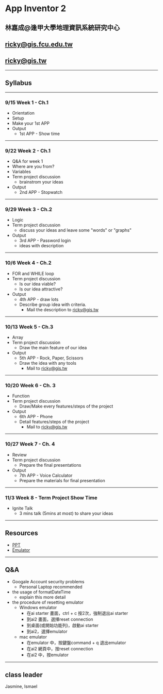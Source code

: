 # App Inventor 2

## 林嘉成@逢甲大學地理資訊系統研究中心
## ricky@gis.fcu.edu.tw
## ricky@gis.tw

---

## Syllabus

---
### 9/15 Week 1 - Ch.1

  - Orientation
  - Setup
  - Make your 1st APP
  - Output
    - 1st APP - Show time

---
### 9/22 Week 2 - Ch.1

  - Q&A for week 1 
  - Where are you from?
  - Variables
  - Term project discussion
    - brainstrom your ideas
  - Output
    - 2nd APP - Stopwatch
---
### 9/29 Week 3 - Ch.2

  - Logic
  - Term project discussion
    - discuss your ideas and leave some "words" or "graphs"
  - Output
    - 3rd APP - Password login
    - ideas with description

---
### 10/6 Week 4 - Ch.2

  - FOR and WHILE loop
  - Term project discussion
    - Is our idea viable?
    - Is our idea attractive?
  - Output
    - 4th APP - draw lots
    - Describe group idea with criteria.
      - Mail the description to ricky@gis.tw

---
### 10/13 Week 5 - Ch.3

  - Array
  - Term project discussion
    - Draw the main feature of our idea
  - Output
    - 5th APP - Rock, Paper, Scissors
    - Draw the idea with any tools
      - Mail to ricky@gis.tw

--- 

### 10/20 Week 6 - Ch. 3

  - Function
  - Term project discussion
    - Draw/Make every features/steps of the project
  - Output
    - 6th APP - Phone
    - Detail features/steps of the project
      - Mail to ricky@gis.tw
---

### 10/27 Week 7 - Ch. 4

  - Review
  - Term project discussion
    - Prepare the final presentations
  - Output
    - 7th APP - Voice Calculator
    - Prepare the materials for final presentation

---

### 11/3 Week 8 - Term Project Show Time

  - Ignite Talk
    - 3 mins talk (5mins at most) to share your ideas
---

## Resources

- [PPT](https://drive.google.com/open?id=0B2FrbAspq4P-QVA5eVlZNkVxU3M)
- [Emulator](http://appinventor.mit.edu/explore/ai2/setup-emulator.html)

---

## Q&A
- Googale Account security problems
  - Personal Laptop recommended
- the usage of formatDateTime
  - explain this more detail
- the procedure of resetting emulator
  - Windows emulator
    - 在ai starter 畫面，ctrl + c 按2次，強制退出ai starter
    - 到ai2 畫面，選擇reset connection
    - 到桌面(或開始功能列)，啟動ai starter
    - 到ai2，選擇emulator
  - mac emulator
    - 在emulator 中，按鍵盤command + q 退出emulator
    - 在ai2 網頁中，按reset connection
    - 在ai2 中，按emulator

---

## class leader

Jasmine, Ismael
